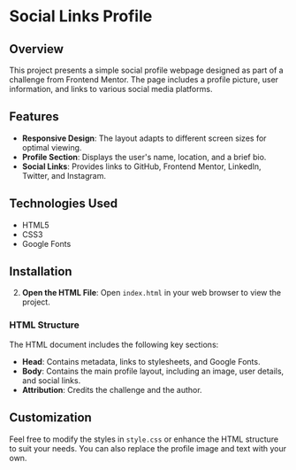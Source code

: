# Social Links Profile

## Overview

This project presents a simple social profile webpage designed as part of a challenge from Frontend Mentor. The page includes a profile picture, user information, and links to various social media platforms.

## Features

- **Responsive Design**: The layout adapts to different screen sizes for optimal viewing.
- **Profile Section**: Displays the user's name, location, and a brief bio.
- **Social Links**: Provides links to GitHub, Frontend Mentor, LinkedIn, Twitter, and Instagram.

## Technologies Used

- HTML5
- CSS3
- Google Fonts

## Installation

2. **Open the HTML File**:
   Open `index.html` in your web browser to view the project.


### HTML Structure

The HTML document includes the following key sections:

- **Head**: Contains metadata, links to stylesheets, and Google Fonts.
- **Body**: Contains the main profile layout, including an image, user details, and social links.
- **Attribution**: Credits the challenge and the author.


## Customization

Feel free to modify the styles in `style.css` or enhance the HTML structure to suit your needs. You can also replace the profile image and text with your own.

